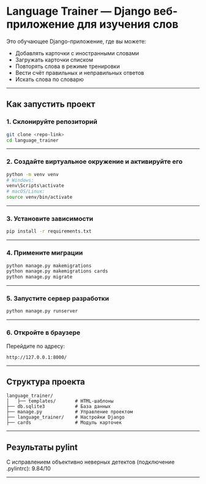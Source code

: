 # Language Trainer — Django веб-приложение для изучения слов

Это обучающее Django-приложение, где вы можете:
- Добавлять карточки с иностранными словами
- Загружать карточки списком
- Повторять слова в режиме тренировки
- Вести счёт правильных и неправильных ответов
- Искать слова по словарю

---

## Как запустить проект

### 1. Склонируйте репозиторий
```bash
git clone <repo-link>
cd language_trainer
```
---

### 2. Создайте виртуальное окружение и активируйте его

```bash
python -m venv venv
# Windows:
venv\Scripts\activate
# macOS/Linux:
source venv/bin/activate
```

---

### 3. Установите зависимости

```bash
pip install -r requirements.txt
```

---

### 4. Примените миграции

```bash
python manage.py makemigrations
python manage.py makemigrations cards
python manage.py migrate
```

---

### 5. Запустите сервер разработки

```bash
python manage.py runserver
```

---

### 6. Откройте в браузере

Перейдите по адресу:

```
http://127.0.0.1:8000/
```

---

## Структура проекта

```
language_trainer/
│   ├── templates/       # HTML-шаблоны
├── db.sqlite3           # База данных
├── manage.py            # Управление проектом
├── language_trainer/    # Настройки Django
├── cards                # Модуль карточек
```

---
## Результаты pylint

С исправлением объективно неверных детектов (подключение .pylintrc): 9.84/10  

---

